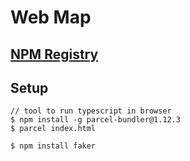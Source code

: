 # Web Map

## [NPM Registry](https://www.npmjs.com/)

## Setup

    // tool to run typescript in browser
    $ npm install -g parcel-bundler@1.12.3
    $ parcel index.html

    $ npm install faker
